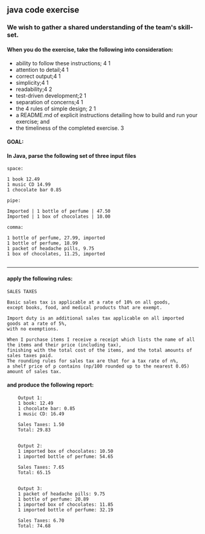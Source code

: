 ## java code exercise

### We wish to gather a shared understanding of the team's skill-set.

#### When you do the exercise, take the following into consideration:

* ability to follow these instructions; 4 1 
* attention to detail;4 1
* correct output;4 1
* simplicity;4 1
* readability;4 2
* test-driven development;2 1
* separation of concerns;4 1
* the 4 rules of simple design; 2 1
* a README.md of explicit instructions detailing how to build and run your exercise; and
* the timeliness of the completed exercise. 3 


#### GOAL:
#### In Java, parse the following set of three input files

````
space:

1 book 12.49
1 music CD 14.99
1 chocolate bar 0.85

````


````
pipe:

Imported | 1 bottle of perfume | 47.50
Imported | 1 box of chocolates | 10.00

````


````
comma:

1 bottle of perfume, 27.99, imported
1 bottle of perfume, 18.99
1 packet of headache pills, 9.75
1 box of chocolates, 11.25, imported


````

___

#### apply the following rules:
    SALES TAXES

    Basic sales tax is applicable at a rate of 10% on all goods,
    except books, food, and medical products that are exempt.

    Import duty is an additional sales tax applicable on all imported goods at a rate of 5%,
    with no exemptions.

    When I purchase items I receive a receipt which lists the name of all the items and their price (including tax),
    finishing with the total cost of the items, and the total amounts of sales taxes paid.
    The rounding rules for sales tax are that for a tax rate of n%,
    a shelf price of p contains (np/100 rounded up to the nearest 0.05) amount of sales tax.

#### and produce the following report:

```
    Output 1:
    1 book: 12.49
    1 chocolate bar: 0.85
    1 music CD: 16.49

    Sales Taxes: 1.50
    Total: 29.83


    Output 2:
    1 imported box of chocolates: 10.50
    1 imported bottle of perfume: 54.65

    Sales Taxes: 7.65
    Total: 65.15


    Output 3:
    1 packet of headache pills: 9.75
    1 bottle of perfume: 20.89
    1 imported box of chocolates: 11.85
    1 imported bottle of perfume: 32.19

    Sales Taxes: 6.70
    Total: 74.68
```
